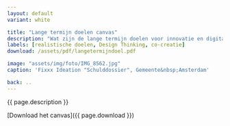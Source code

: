 ```yaml
---
layout: default
variant: white

title: "Lange termijn doelen canvas"
description: "Wat zijn de lange termijn doelen voor innovatie en digitale transformatie?"
labels: [realistische doelen, Design Thinking, co-creatie]
download: /assets/pdf/langetermijndoel.pdf

image: "assets/img/foto/IMG_8562.jpg"
caption: 'Fixxx Ideation "Schulddossier", Gemeente&nbsp;Amsterdam'

back: ..
---
```

{{ page.description }}

[Download het canvas]({{ page.download }})
